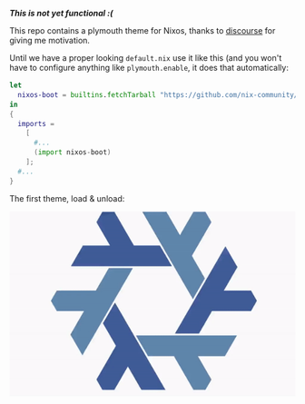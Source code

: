 ***This is not yet functional :(***

This repo contains a plymouth theme for Nixos, thanks to [discourse](https://discourse.nixos.org/t/genix7000-nix-project-logo-generator/15937/9) for giving me motivation.


Until we have a proper looking `default.nix` use it like this (and you won't have to configure anything like `plymouth.enable`, it does that automatically:

``` nix
let
  nixos-boot = builtins.fetchTarball "https://github.com/nix-community/home-manager/archive/master.tar.gz";
in
{
  imports =
    [
      #...
      (import nixos-boot)
    ];
  #...
}
```

The first theme, load & unload:

![nixos logo loading and unloading](./src/load_unload.gif)
